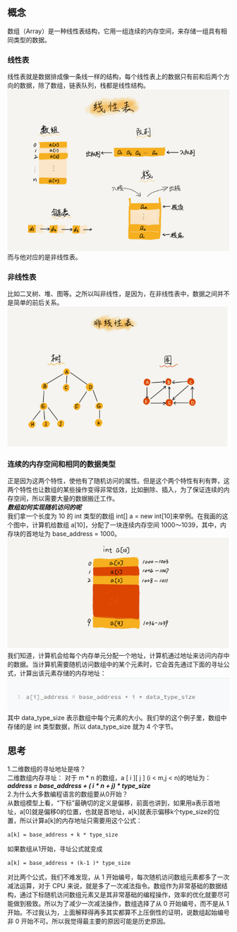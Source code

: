 ## 概念
数组（Array）是一种线性表结构，它用一组连续的内存空间，来存储一组具有相同类型的数据。
### 线性表
线性表就是数据排成像一条线一样的结构，每个线性表上的数据只有前和后两个方向的数据，除了数组，链表队列，栈都是线性结构。
![线性结构](./../image/10.png)  
而与他对应的是非线性表。
### 非线性表
比如二叉树、堆、图等。之所以叫非线性，是因为，在非线性表中，数据之间并不是简单的前后关系。
![非线性结构](./../image/11.png)
### 连续的内存空间和相同的数据类型
正是因为这两个特性，使他有了随机访问的属性。但是这个两个特性有利有弊，这两个特性也让数组的某些操作变得非常低效，比如删除、插入，为了保证连续的内存空间，所以需要大量的数据搬迁工作。  
***数组如何实现随机访问的呢***  
我们拿一个长度为 10 的 int 类型的数组 int[] a = new int[10]来举例。在我画的这个图中，计算机给数组 a[10]，分配了一块连续内存空间 1000～1039，其中，内存块的首地址为 base_address = 1000。
![非线性结构](./../image/12.png)  
我们知道，计算机会给每个内存单元分配一个地址，计算机通过地址来访问内存中的数据。当计算机需要随机访问数组中的某个元素时，它会首先通过下面的寻址公式，计算出该元素存储的内存地址：  
![非线性结构](./../image/13.png)  
其中 data_type_size 表示数组中每个元素的大小。我们举的这个例子里，数组中存储的是 int 类型数据，所以 data_type_size 就为 4 个字节。
## 思考
1.二维数组的寻址地址是啥？  
二维数组内存寻址：
对于 m * n 的数组，a [ i ][ j ] (i < m,j < n)的地址为：  
***address = base_address + ( i * n + j) * type_size***  
2.为什么大多数编程语言的数组要从0开始？  
从数组模型上看，“下标”最确切的定义是偏移，前面也讲到，如果用a表示首地址，a[0]就是偏移0的位置，也就是首地址，a[k]就表示偏移k个type_size的位置，所以计算a[k]的内存地址只需要用这个公式：  
```
a[k] = base_address + k * type_size
```  
如果数组从1开始，寻址公式就变成  
```
a[k] = base_address + (k-1 )* type_size
```  
对比两个公式，我们不难发现，从 1 开始编号，每次随机访问数组元素都多了一次减法运算，对于 CPU 来说，就是多了一次减法指令。数组作为非常基础的数据结构，通过下标随机访问数组元素又是其非常基础的编程操作，效率的优化就要尽可能做到极致。所以为了减少一次减法操作，数组选择了从 0 开始编号，而不是从 1 开始。不过我认为，上面解释得再多其实都算不上压倒性的证明，说数组起始编号非 0 开始不可。所以我觉得最主要的原因可能是历史原因。